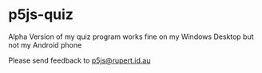 # p5js-quiz
Alpha Version of my quiz program works fine on my Windows Desktop but not my Android phone

Please send feedback to
p5js@rupert.id.au
